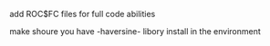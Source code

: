 add ROC$FC files for full code abilities

make shoure you have -haversine- libory install in the environment
